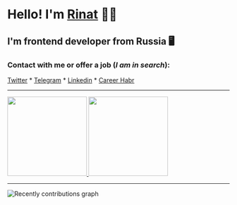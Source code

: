 <!-- ![Metrics](https://metrics.lecoq.io/RinatValiullov) -->

<!--
**RinatValiullov/RinatValiullov** is a ✨ _special_ ✨ repository because its `README.md` (this file) appears on your GitHub profile.

Here are some ideas to get you started:

- 🔭 I’m currently working on ...
- 🌱 I’m currently learning ...
- 👯 I’m looking to collaborate on ...
- 🤔 I’m looking for help with ...
- 💬 Ask me about ...
- 📫 How to reach me: ...
- 😄 Pronouns: ...
- ⚡ Fun fact: ...
-->

# Hello! I'm [Rinat](https://4ront.ru) 🙋‍♂️

## I'm frontend developer from Russia 🖥️

<!-- ![Rinat Valiullov](https://komarev.com/ghpvc/?username=RinatValiullov&color=blueviolet) -->

### Contact with me or offer a job (_I am in search_):

[Twitter](https://twitter.com/4rontender) * [Telegram](https://t.me/fredddie) * [Linkedin](https://www.linkedin.com/in/4rontender) * [Career Habr](https://career.habr.com/4reddie)

<hr>


<a href="https://github.com/anuraghazra/github-readme-stats">
  <img height="180em" src="https://github-readme-stats.vercel.app/api/top-langs/?username=RinatValiullov&theme=cobalt&layout=compact">
</a>
<a href="https://github.com/anuraghazra/github-readme-stats">
  <img height="180em" src="https://github-readme-stats.vercel.app/api?username=RinatValiullov&show_icons=true&theme=cobalt">
</a>

<hr>

<img src="https://activity-graph.herokuapp.com/graph?username=RinatValiullov&custom_title=My%20contributions&hide_border=false&area=true&area_color=4695BC&point=FEAC00&line=4695BC&theme=react-dark" alt="Recently contributions graph">

<!-- [![RinatValiullov's GitHub stats](https://github-readme-stats.vercel.app/api?username=RinatValiullov)](https://github.com/anuraghazra/github-readme-stats) -->

<!-- [![RinatValiullov's GitHub stats](https://github-readme-stats.vercel.app/api/top-langs/?username=RinatValiullov&theme=cobalt)](https://github.com/anuraghazra/github-readme-stats) -->
